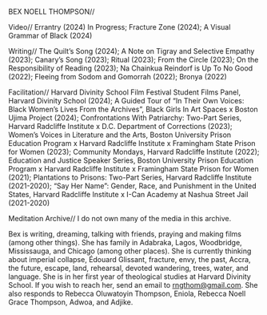 BEX NOELL THOMPSON//

Video//
Errantry (2024) In Progress; Fracture Zone (2024); A Visual Grammar of Black (2024)

Writing//
The Quilt’s Song (2024); A Note on Tigray and Selective Empathy (2023); Canary’s Song (2023); Ritual (2023); From the Circle (2023); On the Responsibility of Reading (2023); Na Chainkua Reindorf is Up To No Good (2022); Fleeing from Sodom and Gomorrah (2022); Bronya (2022)

Facilitation//
Harvard Divinity School Film Festival Student Films Panel, Harvard Divinity School (2024); A Guided Tour of “In Their Own Voices: Black Women’s Lives From the Archives”, Black Girls In Art Spaces x Boston Ujima Project (2024); Confrontations With Patriarchy: Two-Part Series, Harvard Radcliffe Institute x D.C. Department of Corrections (2023); Women’s Voices in Literature and the Arts, Boston University Prison Education Program x Harvard Radcliffe Institute x Framingham State Prison for Women (2023); Community Mondays, Harvard Radcliffe Institute (2022); Education and Justice Speaker Series, Boston University Prison Education Program x Harvard Radcliffe Institute x Framingham State Prison for Women (2021); Plantations to Prisons: Two-Part Series, Harvard Radcliffe Institute (2021-2020); “Say Her Name”: Gender, Race, and Punishment in the United States, Harvard Radcliffe Institute x I-Can Academy at Nashua Street Jail  (2021-2020)

Meditation Archive//
I do not own many of the media in this archive.

Bex is writing, dreaming, talking with friends, praying and making films (among other things). She has family in Adabraka, Lagos, Woodbridge, Mississauga, and Chicago (among other places). She is currently thinking about imperial collapse, Édouard Glissant, fracture, envy, the past, Accra, the future, escape, land, rehearsal, devoted wandering, trees, water, and language. She is in her first year of theological studies at Harvard Divinity School. If you wish to reach her, send an email to rngthom@gmail.com. She also responds to Rebecca Oluwatoyin Thompson, Eniola, Rebecca Noell Grace Thompson, Adwoa, and Adjike.
